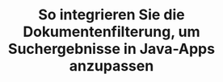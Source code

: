 ---
############################# Static ############################
layout: "auto-gen-gist"
draft: false
path: "de/search/java/filters/xlsm/"
otherformats: PDF DOC DOT DOCX DOCM DOTX DOTM TXT ODT OTT RTF XLS XLT XLSX XLSB XLTX XLTM XLA XLAM ODS OTS CSV TSV XML PPT PPS POT PPTX PPTM POTX POTM PPSX PPSM ODP PST OST EML EMLX MSG ONE ZIP XHTML MHTML MD CHM EPUB  FB2 

############################# Head ############################
head_title: "XLSM Dokumentfilterung in Suchergebnis über Java-API integrieren?"
head_description: "GroupDocs.Search Java API hilft Softwareentwicklern, XLSM Suchfunktionen für Dokumente hinzuzufügen und Dokumentfilter anzuwenden, um Suchergebnisse über Java API anzupassen."

############################# Header ############################
title: "So integrieren Sie die Dokumentenfilterung, um Suchergebnisse in Java-Apps anzupassen"
description: "GroupDocs.Search Java API ermöglicht Programmierern die Integration erweiterter XLSM Dokumentsuchfunktionen sowie die Anpassung von Suchergebnissen, indem sie die Dokumentfilterung in ihren Java-Apps festlegen."

######################### Download Button #######################
button:
    enable: true

############################# About ############################
about:
    enable: true
    title: "So integrieren Sie die Dokumentenfilterung, um Suchergebnisse in Java-Apps anzupassen"
    content: |
       Das Filtern von Dokumenten ist eine sehr nützliche Aktivität, die es Softwareanwendungen ermöglicht, Dokumente nach der relevanten Wortfolge zu suchen und abzurufen, die von einem Benutzer in den Text von indizierten Dokumenten eingegeben wurde. Ein Filter enthält eine Reihe von Regeln, die Kriterien definieren, die zum Auswählen von Datensätzen verwendet werden. Die Dokumentfilterung ermöglicht es Benutzern, ihre Suche auf einen bestimmten Abschnitt oder einen bestimmten Dokumenttyp einzuschränken sowie durch die Ergebnisse zu navigieren und zu finden, wonach sie suchen. GroupDocs.Search für Java ist eine funktionsreiche, hochleistungsfähige Dokumentenindizierungs- und Such-API, die es Softwareentwicklern ermöglicht, Anwendungen zu erstellen, die eine Textindizierung und Suche nach einigen der beliebtesten Dokumentdateiformate erreichen können. Es unterstützt vollständig verschiedene Dokumenttypen wie PDF, HTML, Outlook-E-Mail, Microsoft Office Word, Excel-Arbeitsblätter, PowerPoint-Präsentationen, Outlook MSG, PST und so weiter. Es stehen verschiedene Arten von Filern zur Verfügung, mit denen Benutzer die Suchergebnisse anpassen können, z. B. Dateipfadfilter, Dateierweiterungsfilter, Attributfilter und viele mehr. 

############################# content ############################
steps:
    enable: true
    block:
    - title_left: "Dokumentfilter beim Durchsuchen von XLSM-Dokumenten über Java anwenden"
      content_left: |
       Die Java-API von GroupDocs.Search hilft Softwareentwicklern, leistungsstarke Anwendungen mit Suchfunktionen unter Verwendung der Java-API zu erstellen. Das folgende Java-Codebeispiel zeigt, wie Sie mit nur wenigen Codezeilen einen Dokumentfilter zum Durchsuchen verschiedener Arten von Dokumenten anwenden.

      title_right: "Dokumentfiltereinstellung beim Durchsuchen von XLSM Dokumenten"
      content_right: |
       * Zuerst müssen Sie den Pfad zum Indexordner und Dokumentenordner angeben.
       * Erstellen eines Indexes im angegebenen Ordner durch Aufrufen der Instanz der Klasse [Index](https://apireference.groupdocs.com/search/java/com.groupdocs.search/Index#Index(java.lang.String)).
       * Indizieren von Dokumenten aus dem angegebenen Ordner durch Aufrufen der Methode [add](https://apireference.groupdocs.com/search/java/com.groupdocs.search/Index#add(java.lang.String)).
       * Erstellen eines Suchoptionsobjekts durch Aufrufen der Klasse [earchOptions](https://apireference.groupdocs.com/search/java/com.groupdocs.search.options/SearchOptions).
       * Legen Sie den Dokumentfilter fest, indem Sie die Methode [setSearchDocumentFilter](https://apireference.groupdocs.com/search/java/com.groupdocs.search.options/SearchOptions#setSearchDocumentFilter(com.groupdocs.search.options.ISearchDocumentFilter)) aufrufen
       * Starten Sie die Suche und zeigen Sie Textdokumente an, wenn Sie welche finden
        
      gisthash: "6ad4038623777576484491239ce17125"
      gistfile: "set_document_filter_in_search_java.java"

    - title_left: "Kombinieren Sie Suchdokumentfilter, um einen zusammengesetzten Filter über Java zu erstellen"
      content_left: |
        GroupDocs.Search for Java ermöglicht Softwareprogrammierern, erweiterte Suchfunktionen hinzuzufügen und benutzerdefinierte Filter für die Dokumentensuche in ihrer Java-Anwendung anzuwenden. Benutzer können zusammengesetzte Filter erstellen, indem sie verschiedene Arten von Suchfiltern kombinieren. Der folgende Java-Code zeigt, wie Suchdokumentfilter kombiniert werden, um zusammengesetzte Filter mit booleschen Operatoren UND, ODER, NICHT usw. mit nur wenigen Codezeilen zu erstellen.

      title_right: "Erstellen Sie einen zusammengesetzten Filter, um XLSM-Dateien zu durchsuchen"
      content_right: |
       * Zuerst müssen Sie den Pfad zum Indexordner und Dokumentenordner angeben.
       * Erstellen eines UND-Verbundfilters, der alle FB2- und EPUB-Dokumente zurückgibt, die das Wort „Einstein“ in ihren vollständigen Pfaden enthalten
       * Filter1 erstellen durch Aufrufen von [SearchDocumentFilter](https://apireference.groupdocs.com/search/java/com.groupdocs.search.options/SearchOptions#setSearchDocumentFilter(com.groupdocs.search.options.ISearchDocumentFilter))
       * Erstellen Sie filter2 durch Aufrufen von [SearchDocumentFilter](https://apireference.groupdocs.com/search/java/com.groupdocs.search.options/SearchOptions#setSearchDocumentFilter(com.groupdocs.search.options.ISearchDocumentFilter))
       * Kombinieren Sie Filter, indem Sie die Methode [createAnd](https://apireference.groupdocs.com/search/java/com.groupdocs.search/SearchDocumentFilter#createAnd(com.groupdocs.search.options.ISearchDocumentFilter...)) aufrufen
       * Erstellen Sie einen zusammengesetzten OR-Filter, der alle DOC-, DOCX-, PDF- und alle Dokumente zurückgibt, die das Wort Einstein in ihren vollständigen Pfaden enthalten
       * Erstellen Sie filter3 durch Aufrufen von [SearchDocumentFilter](https://apireference.groupdocs.com/search/java/com.groupdocs.search.options/SearchOptions#setSearchDocumentFilter(com.groupdocs.search.options.ISearchDocumentFilter))
       * Erstellen Sie filter4 durch Aufrufen von [SearchDocumentFilter](https://apireference.groupdocs.com/search/java/com.groupdocs.search.options/SearchOptions#setSearchDocumentFilter(com.groupdocs.search.options.ISearchDocumentFilter))
       * Kombinieren Sie Filter, indem Sie die Methode [createOr](https://apireference.groupdocs.com/search/java/com.groupdocs.search/SearchDocumentFilter#createOr(com.groupdocs.search.options.ISearchDocumentFilter...)) aufrufen
       * Erstellen eines Filters, der alle gefundenen Dokumente mit Ausnahme von TXT-Dokumenten zurückgibt
       * Erstellen Sie filter4 durch Aufrufen von [SearchDocumentFilter](https://apireference.groupdocs.com/search/java/com.groupdocs.search.options/SearchOptions#setSearchDocumentFilter(com.groupdocs.search.options.ISearchDocumentFilter))
       * Appy Not-Filter durch Aufrufen der Methode [createNot](https://apireference.groupdocs.com/search/java/com.groupdocs.search/SearchDocumentFilter#createNot(com.groupdocs.search.options.ISearchDocumentFilter)).

      gisthash: "db9ab9384dcacb90c5bbdad98a2d2cba"
      gistfile: "combine_document_filter_in_search_java.java"
      
    - title_left: "System Anforderungen"
      content_left: |
       GroupDocs.Search für Java wird auf allen wichtigen Plattformen und Betriebssystemen unterstützt. Um den vollständigen Leitfaden zu den Systemanforderungen zu erhalten, besuchen Sie bitte [Systemanforderungen](https://docs.groupdocs.com/search/java/system-requirements/), bevor Sie den folgenden Code ausführen. Stellen Sie bitte sicher, dass die folgenden Voraussetzungen auf Ihrem installiert sind System:
         * Betriebssysteme: Microsoft Windows, Linux, MacOS
         * Unterstützung für Java-Versionen: J2SE 7.0 (1.7), J2SE 8.0 (1.8) oder höher
         * Holen Sie sich die neueste Version von GroupDocs.Search für Java-APIs von GroupDocs [Repository](https://repository.groupdocs.com/repo/com/groupdocs/groupdocs-search/)
        
      title_right: "Warum GroupDocs.Search verwenden?"
      content_right: |
        * Suchindexerstellung sowohl im Speicher als auch auf der Festplatte.
        * Möglichkeit der Indizierung aus einer Datei, einem Stream oder einer Struktur.
        * Unterstützung für die Indexierung passwortgeschützter Dokumente.
        * Unterstützung für das Zusammenführen mehrerer Indizes.
        * Dokument während der Suchindizierung filtern.
        * Unterstützung der Rechtschreibprüfung während der Suche.
        * Mischzeichen werden vollständig unterstützt
        * Kombinieren verschiedener Suchtypen in einer Suchanfrage.
        * Einfache Suche nach Wörtern und regulären Ausdrücken wird unterstützt
        * Vollständige Unterstützung von Alias-Ersetzungen in Suchanfragen.

demos:
    enable: true
        

more_formats:
    enable: true


back_to_top:
    enable: true
---